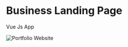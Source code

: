 # Business Landing Page

Vue Js App

![Portfolio Website](https://github.com/AhsaanRasheed/Landing-Page-For-Jordan/assets/71977441/30d2b64d-d266-4e3d-86fa-1364595ddf10)
